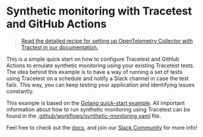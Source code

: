 # Synthetic monitoring with Tracetest and GitHub Actions

> [Read the detailed recipe for setting up OpenTelemetry Collector with Tractest in our documentation.](https://docs.tracetest.io/examples-tutorials/recipes/running-tracetest-without-a-trace-data-store)

This is a simple quick start on how to configure Tracetest and GitHub Actions to emulate synthetic monitoring using your existing Tracetest tests. The idea behind this example
is to have a way of running a set of tests using Tracetest on a schedule and notify a Slack channel in case the test fails. This way, you can keep testing your application and
identifying issues constantly.

This example is based on the [Golang quick-start example](https://github.com/kubeshop/tracetest/tree/main/examples/quick-start-go). All important information about
how to run synthetic monitoring using Tracetest can be found in the [.github/workflows/synthetic-monitoring.yaml](https://github.com/kubeshop/tracetest/tree/main/examples/tracetest-synthetic-monitoring/.github/workflows/synthetic-monitoring.yaml) file.

Feel free to check out the [docs](https://docs.tracetest.io/), and join our [Slack Community](https://dub.sh/tracetest-community) for more info!
